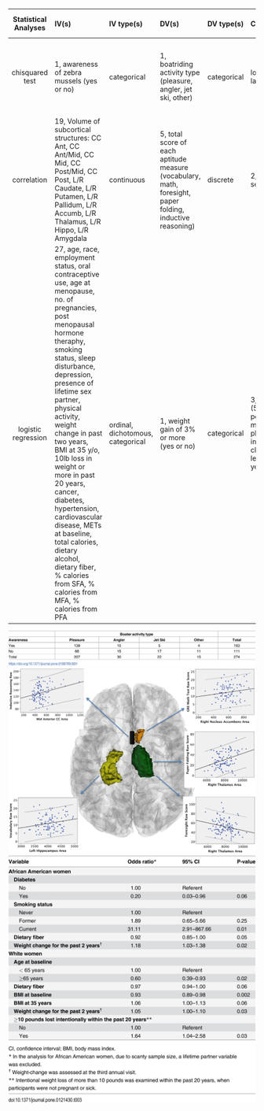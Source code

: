 | **Statistical Analyses**	|  **IV(s)**  |  **IV type(s)** |  **DV(s)**  |  **DV type(s)**  |  **Control Var** | **Control Var type**  | **Question to be answered** | **_H0_** | **alpha** | **link to paper**| 
|:----------:|:----------|:------------|:-------------|:-------------|:------------|:------------- |:------------------|:----:|:-------:|:-------|
chisquared test | 1, awareness of zebra mussels (yes or no) | categorical | 1, boatriding activity type (pleasure, angler, jet ski, other)| categorical | location: lake mead | discrete | investigate whether boating activity type and awareness of zebra mussels are independent | boating activity and awareness of zebra mussels are independent | 0.05 | [Fisher’s exact approach for post hoc analysis of a chi-squared test](https://journals.plos.org/plosone/article?id=10.1371/journal.pone.0188709) |
correlation | 19, Volume of subcortical structures: CC Ant, CC Ant/Mid, CC Mid, CC Post/Mid, CC Post, L/R Caudate, L/R Putamen, L/R Pallidum, L/R Accumb, L/R Thalamus, L/R Hippo, L/R Amygdala | continuous | 5, total score of each aptitude measure (vocabulary, math, foresight, paper folding, inductive reasoning) | discrete | 2, age and sex | continuous and categorical | are subcortinal volumes and aptitude correlated? | there is no correlation between subcortical structure volumes and better performance across all measures of aptitude | 0.05 | [Subcortical Correlates of Individual Differences in Aptitude](https://journals.plos.org/plosone/article?id=10.1371/journal.pone.0089425) |
logistic regression	| 27, age, race, employment status, oral contraceptive use, age at menopause, no. of pregnancies, post menopausal hormone theraphy, smoking status, sleep disturbance, depression, presence of lifetime sex partner, physical activity, weight change in past two years, BMI at 35 y/o, 10lb loss in weight or more in past 20 years, cancer, diabetes, hypertension, cardiovascular disease, METs at baseline, total calories, dietary alcohol, dietary fiber, % calories from SFA, % calories from MFA, % calories from PFA | ordinal, dichotomous, categorical | 1, weight gain of 3% or more (yes or no)| categorical | 3, age group (50-79), post-menopausal, plan to live in area of clinic for at least 3 years | categorical | What variables lead to higher risk of weight gain among menopausal women | CART analysis results and recorded results are not from the same population   | 0.05 | [Risk Profiles for Weight Gain among Postmenopausal Women](https://journals.plos.org/plosone/article?id=10.1371/journal.pone.0121430) |

![Alt text](../HW5_rms818/chisq.png)
![Alt text](../HW5_rms818/correlation.png)
![Alt text](../HW5_rms818/logisticregression.png)
